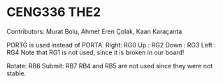 # CENG336 THE2
Contributors: Murat Bolu, Ahmet Eren Çolak, Kaan Karaçanta

PORTG is used instead of PORTA.
Right: RG0
Up   : RG2
Down : RG3
Left : RG4
Note that RG1 is not used, since it is broken in our board!

Rotate: RB6
Submit: RB7
RB4 and RB5 are not used since they were not stable.

